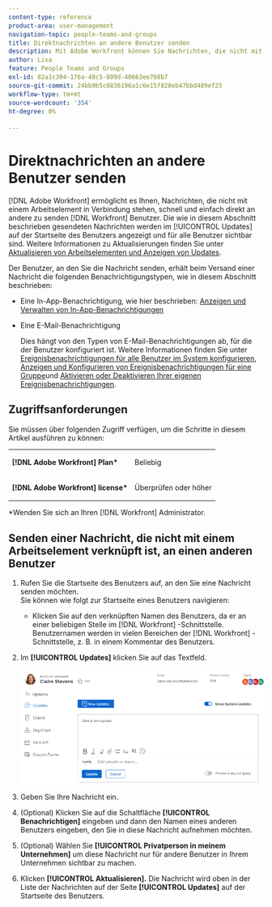 ```yaml
---
content-type: reference
product-area: user-management
navigation-topic: people-teams-and-groups
title: Direktnachrichten an andere Benutzer senden
description: Mit Adobe Workfront können Sie Nachrichten, die nicht mit einem Arbeitselement in Verbindung stehen, schnell und einfach direkt an andere Workfront-Benutzer senden.
author: Lisa
feature: People Teams and Groups
exl-id: 82a1c304-176a-48c5-809d-40663ee768b7
source-git-commit: 24bb9b5c0836196a1c6e15f828eb47bbd489ef25
workflow-type: tm+mt
source-wordcount: '354'
ht-degree: 0%

---
```


# Direktnachrichten an andere Benutzer senden

[!DNL Adobe Workfront] ermöglicht es Ihnen, Nachrichten, die nicht mit einem Arbeitselement in Verbindung stehen, schnell und einfach direkt an andere zu senden [!DNL Workfront] Benutzer. Die wie in diesem Abschnitt beschrieben gesendeten Nachrichten werden im [!UICONTROL Updates] auf der Startseite des Benutzers angezeigt und für alle Benutzer sichtbar sind. Weitere Informationen zu Aktualisierungen finden Sie unter [Aktualisieren von Arbeitselementen und Anzeigen von Updates](../../workfront-basics/updating-work-items-and-viewing-updates/update-work-items-and-view-updates.md).

Der Benutzer, an den Sie die Nachricht senden, erhält beim Versand einer Nachricht die folgenden Benachrichtigungstypen, wie in diesem Abschnitt beschrieben:

* Eine In-App-Benachrichtigung, wie hier beschrieben: [Anzeigen und Verwalten von In-App-Benachrichtigungen](../../workfront-basics/using-notifications/view-and-manage-in-app-notifications.md)
* Eine E-Mail-Benachrichtigung

   Dies hängt von den Typen von E-Mail-Benachrichtigungen ab, für die der Benutzer konfiguriert ist. Weitere Informationen finden Sie unter [Ereignisbenachrichtigungen für alle Benutzer im System konfigurieren](../../administration-and-setup/manage-workfront/emails/configure-event-notifications-for-everyone-in-the-system.md), [Anzeigen und Konfigurieren von Ereignisbenachrichtigungen für eine Gruppe](../../administration-and-setup/manage-groups/create-and-manage-groups/view-and-configure-event-notifications-group.md)und [Aktivieren oder Deaktivieren Ihrer eigenen Ereignisbenachrichtigungen](../../workfront-basics/using-notifications/activate-or-deactivate-your-own-event-notifications.md).

## Zugriffsanforderungen

Sie müssen über folgenden Zugriff verfügen, um die Schritte in diesem Artikel ausführen zu können:

<table style="table-layout:auto"> 
 <col> 
 </col> 
 <col> 
 </col> 
 <tbody> 
  <tr> 
   <td role="rowheader"><strong>[!DNL Adobe Workfront] Plan*</strong></td> 
   <td> <p>Beliebig</p> </td> 
  </tr> 
  <tr> 
   <td role="rowheader"><strong>[!DNL Adobe Workfront] license*</strong></td> 
   <td> <p>Überprüfen oder höher</p> </td> 
  </tr> 
 </tbody> 
</table>

&#42;Wenden Sie sich an Ihren [!DNL Workfront] Administrator.

## Senden einer Nachricht, die nicht mit einem Arbeitselement verknüpft ist, an einen anderen Benutzer

1. Rufen Sie die Startseite des Benutzers auf, an den Sie eine Nachricht senden möchten.\
   Sie können wie folgt zur Startseite eines Benutzers navigieren:

   * Klicken Sie auf den verknüpften Namen des Benutzers, da er an einer beliebigen Stelle im [!DNL Workfront] -Schnittstelle. Benutzernamen werden in vielen Bereichen der [!DNL Workfront] -Schnittstelle, z. B. in einem Kommentar des Benutzers.

1. Im **[!UICONTROL Updates]** klicken Sie auf das Textfeld.

   ![Nachrichtenbenutzer auf der [!UICONTROL Updates] tab](assets/message-user-NWE.png)

1. Geben Sie Ihre Nachricht ein.
1. (Optional) Klicken Sie auf die Schaltfläche **[!UICONTROL Benachrichtigen]** eingeben und dann den Namen eines anderen Benutzers eingeben, den Sie in diese Nachricht aufnehmen möchten.

1. (Optional) Wählen Sie **[!UICONTROL Privatperson in meinem Unternehmen]** um diese Nachricht nur für andere Benutzer in Ihrem Unternehmen sichtbar zu machen.

1. Klicken **[!UICONTROL Aktualisieren].**
Die Nachricht wird oben in der Liste der Nachrichten auf der Seite **[!UICONTROL Updates]** auf der Startseite des Benutzers.
